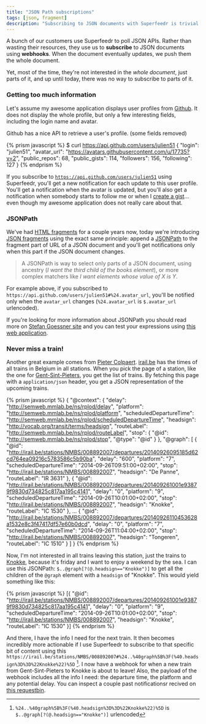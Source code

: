```yaml
---
title: "JSON Path subscriptions"
tags: [json, fragment]
description: "Subscribing to JSON documents with Superfeedr is trivial. You can also susbscribe to part of a rich JSON document to be notified only when smaller parts have been changed."
---
```


A bunch of our customers use Superfeedr to poll JSON APIs. Rather than wasting their resources, they use us to **subscribe** to JSON documents using **webhooks**. When the document eventually updates, we push them the whole document.

Yet, most of the time, they're not interested in the *whole document*, just parts of it, and up until today, there was no way to subscribe to parts of it.

### Getting too much information

Let's assume my awesome application displays user profiles from [Github](https://github.com/). It does not display the whole profile, but only a few interesting fields, including the login name and avatar.

Github has a nice API to retrieve a user's profile. (some fields removed)

{% prism javascript %}
$ curl https://api.github.com/users/julien51
{
  "login": "julien51",
  "avatar_url": "https://avatars.githubusercontent.com/u/17735?v=2",
  "public_repos": 68,
  "public_gists": 114,
  "followers": 156,
  "following": 127
}
{% endprism %}

If you subscribe to <code>https://api.github.com/users/julien51</code> using Superfeedr, you'll get a new notification for each update to this user profile. You'll get a notification when the avatar is updated, but you'll also get a notification when somebody starts to follow me or when I [create a gist](https://gist.github.com/)... even though my awesome application does not really care about that.

### JSONPath

We've had [HTML fragments](http://blog.superfeedr.com/fragment-subscription/) for a couple years now, today we're introducing [JSON fragments](http://documentation.superfeedr.com/subscribers.html#json-fragments) using the exact same principle: append a [JSONPath](http://goessner.net/articles/JsonPath/) to the fragment part of URL of a JSON document and you'll get notifications only when this part if the JSON document changes.

> A JSONPath is way to select only parts of a JSON document, using ancestry (*I want the third child of the books element*), or more complex matchers like *I want elements whose value of X is Y*.

For example above, if you subscribed to `https://api.github.com/users/julien51#%24.avatar_url`, you'll be notified only when the `avatar_url` changes (`%24.avatar_url` is `$.avatar_url` urlencoded).

If you're looking for more information about JSONPath you should read more on [Stefan Goessner site](http://goessner.net/articles/JsonPath/) and you can test your expressions using [this web application](http://jsonpath.curiousconcept.com/).

### Never miss a train!

Another great example comes from [Pieter Colpaert](http://pieter.pm/). [irail.be](https://irail.be/) has the times of all trains in Belgium in all stations. When you pick the page of a station, like the one for [Gent-Sint-Pieters](https://irail.be/stations/NMBS/008892007), you get the list of trains. By fetching this page with a `application/json` header, you get a JSON representation of the upcoming trains.

{% prism javascript %}
{
    "@context": {
        "delay": "http://semweb.mmlab.be/ns/rplod/delay",
        "platform": "http://semweb.mmlab.be/ns/rplod/platform",
        "scheduledDepartureTime": "http://semweb.mmlab.be/ns/rplod/scheduledDepartureTime",
        "headsign": "http://vocab.org/transit/terms/headsign",
        "routeLabel": "http://semweb.mmlab.be/ns/rplod/routeLabel",
        "stop": {
            "@id": "http://semweb.mmlab.be/ns/rplod/stop",
            "@type": "@id"
        }
    },
    "@graph": [
        {
            "@id": "http://irail.be/stations/NMBS/008892007/departures/20140926095185d62cd764ea09216c5783586c5b90ba",
            "delay": "600",
            "platform": "7",
            "scheduledDepartureTime": "2014-09-26T09:51:00+02:00",
            "stop": "http://irail.be/stations/NMBS/008892007",
            "headsign": "De Panne",
            "routeLabel": "IR 3631"
        },
        {
            "@id": "http://irail.be/stations/NMBS/008892007/departures/201409261001e93879f9830d734825c817aa195c4141",
            "delay": "0",
            "platform": "9",
            "scheduledDepartureTime": "2014-09-26T10:01:00+02:00",
            "stop": "http://irail.be/stations/NMBS/008892007",
            "headsign": "Knokke",
            "routeLabel": "IC 1530"
        },
...
        {
            "@id": "http://irail.be/stations/NMBS/008892007/departures/20140926110453628a1532e8c3f47417df57e60b0dcd",
            "delay": "0",
            "platform": "7",
            "scheduledDepartureTime": "2014-09-26T11:04:00+02:00",
            "stop": "http://irail.be/stations/NMBS/008892007",
            "headsign": "Tongeren",
            "routeLabel": "IC 1510"
        }
    ]
}
{% endprism %}

Now, I'm not interested in all trains leaving this station, just the trains to [Knokke](https://en.wikipedia.org/wiki/Knokke), because it's friday and I want to enjoy a weekend by the sea. I can use this JSONPath: `$..@graph[?(@.headsign=="Knokke")]` to get all the children of the `@graph` element with a `headsign` of "Knokke". This would yield something like this:

{% prism javascript %}
[{
  "@id": "http://irail.be/stations/NMBS/008892007/departures/201409261001e93879f9830d734825c817aa195c4141",
  "delay": "0",
  "platform": "9",
  "scheduledDepartureTime": "2014-09-26T10:01:00+02:00",
  "stop": "http://irail.be/stations/NMBS/008892007",
  "headsign": "Knokke",
  "routeLabel": "IC 1530"
}]
{% endprism %}

And there, I have the info I need for the next train. It then becomes incredibly more actionable if I use Superfeedr to subscribe to that specific bit of content using this `https://irail.be/stations/NMBS/008892007#%24..%40graph%5B%3F(%40.headsign%3D%3D%22Knokke%22)%5D` [^1]. I now have a webhook for when a new train from Gent-Sint-Pieters to Knokke is about to leave! Also, the payload of the webhook includes all the info I need: the departure time, the platform and any potential delay. You can inspect a couple past notificationsr recived on [this requestbin](http://requestb.in/12j1ps91?inspect).


[^1]: `%24..%40graph%5B%3F(%40.headsign%3D%3D%22Knokke%22)%5D` is `$..@graph[?(@.headsign=="Knokke")]` urlencoded










